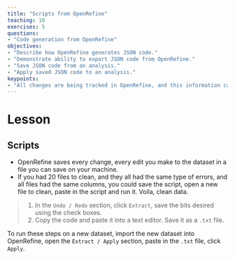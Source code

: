 ```yaml
---
title: "Scripts from OpenRefine"
teaching: 10
exercises: 5
questions:
- "Code generation from OpenRefine"
objectives:
- "Describe how OpenRefine generates JSON code."
- "Demonstrate ability to export JSON code from OpenRefine."
- "Save JSON code from an analysis."
- "Apply saved JSON code to an analysis."
keypoints:
- "All changes are being tracked in OpenRefine, and this information can be used for scripts for future analyses or reproducing an analysis."
---
```


# Lesson

## Scripts

* OpenRefine saves every change, every edit you make to the dataset in a file you can save on your machine.
* If you had 20 files to clean, and they all had the same type of errors, and all files had the same columns, you could save the script, open a new file to clean, paste in the script and run it. Voila, clean data.


>  1. In the `Undo / Redo` section, click `Extract`, save the bits desired using the check boxes. 
>  2. Copy the code and paste it into a text editor. Save it as a `.txt` file. 

To run these steps on a new dataset, import the new dataset into OpenRefine, open the `Extract / Apply` section, paste in the `.txt` file, click `Apply`.

